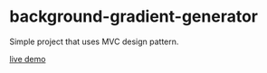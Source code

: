 # background-gradient-generator

Simple project that uses MVC design pattern. 

[live demo]( https://chilingirov.github.io/background-gradient-generator/)